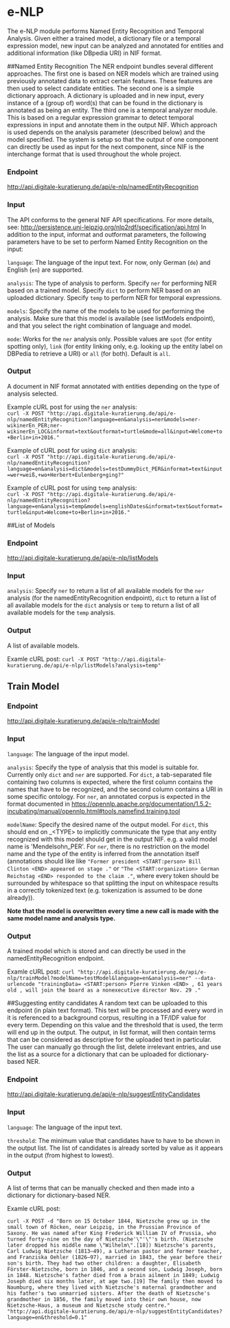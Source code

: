 # e-NLP


The e-NLP module performs Named Entity Recognition and Temporal Analysis. Given either a trained model, a dictionary file or a temporal expression model, new input can be analyzed and annotated for entities and additional information (like DBpedia URI) in NIF format.

##Named Entity Recognition
The NER endpoint bundles several different approaches. 
The first one is based on NER models which are trained using previously annotated data to extract certain features. These features are then used to select candidate entities. The second one is a simple dictionary approach. A dictionary is uploaded and in new input, every instance of a (group of) word(s) that can be found in the dictionary is annotated as being an entity. 
The third one is a temporal analyzer module. This is based on a regular expression grammar to detect temporal expressions in input and annotate them in the output NIF.
Which approach is used depends on the analysis parameter (described below) and the model specified.
The system is setup so that the output of one component can directly be used as input for the next component, since NIF is the interchange format that is used throughout the whole project.

### Endpoint

http://api.digitale-kuratierung.de/api/e-nlp/namedEntityRecognition

### Input
The API conforms to the general NIF API specifications. For more details, see: http://persistence.uni-leipzig.org/nlp2rdf/specification/api.html
In addition to the input, informat and outformat parameters, the following parameters have to be set to perform Named Entity Recognition on the input:  
  
`language`: The language of the input text. For now, only German (`de`) and English (`en`) are supported.  
  
`analysis`: The type of analysis to perform. Specify `ner` for performing NER based on a trained model. Specify `dict` to perform NER based on an uploaded dictionary. Specify `temp` to perform NER for temporal expressions.  
  
`models`: Specify the name of the models to be used for performing the analysis. Make sure that this model is available (see listModels endpoint), and that you select the right combination of language and model.
  

`mode`: Works for the `ner` analysis only. Possible values are `spot` (for entity spotting only), `link` (for entity linking only, e.g. looking up the entity label on DBPedia to retrieve a URI) or `all` (for both). Default is `all`.



### Output
A document in NIF format annotated with entities depending on the type of analysis selected.

Example cURL post for using the `ner` analysis:  
`curl -X POST "http://api.digitale-kuratierung.de/api/e-nlp/namedEntityRecognition?language=en&analysis=ner&models=ner-wikinerEn_PER;ner-wikinerEn_LOC&informat=text&outformat=turtle&mode=all&input=Welcome+to+Berlin+in+2016."`

Example of cURL post for using `dict` analysis:  
`curl -X POST "http://api.digitale-kuratierung.de/api/e-nlp/namedEntityRecognition?language=en&analysis=dict&models=testDummyDict_PER&informat=text&input=wer+weiß,+wo+Herbert+Eulenberg+ging?"`


Example of cURL post for using `temp` analysis:  
`curl -X POST "http://api.digitale-kuratierung.de/api/e-nlp/namedEntityRecognition?language=en&analysis=temp&models=englishDates&informat=text&outformat=turtle&input=Welcome+to+Berlin+in+2016."`

##List of Models

### Endpoint

http://api.digitale-kuratierung.de/api/e-nlp/listModels

### Input
`analysis`: Specify `ner` to return a list of all available models for the `ner` analysis (for the namedEntityRecognition endpoint), `dict` to return a list of all available models for the `dict` analysis or `temp` to return a list of all available models for the `temp` analysis.

### Output
A list of available models.

Examle cURL post:
`curl -X POST "http://api.digitale-kuratierung.de/api/e-nlp/listModels?analysis=temp"`

## Train Model

### Endpoint

http://api.digitale-kuratierung.de/api/e-nlp/trainModel

### Input
`language`: The language of the input model.

`analysis`: Specify the type of analysis that this model is suitable for. Currently only `dict` and `ner` are supported. For `dict`, a tab-separated file containing two columns is expected, where the first column contains the names that have to be recognized, and the second column contains a URI in some specific ontology. For `ner`, an annotated corpus is expected in the format documented in https://opennlp.apache.org/documentation/1.5.2-incubating/manual/opennlp.html#tools.namefind.training.tool

`modelName`: Specify the desired name of the output model. For `dict`, this should end on _&lt;TYPE&gt; to implicitly communicate the type that any entity recognized with this model should get in the output NIF. e.g. a valid model name is 'Mendelsohn_PER'. For `ner`, there is no restriction on the model name and the type of the entity is inferred from the annotation itself (annotations should like like ```"Former president <START:person> Bill Clinton <END> appeared on stage ."``` or ```"The <START:organization> German Reichstag <END> responded to the claim ."```, where every token should be surrounded by whitespace so that splitting the input on whitespace results in a correctly tokenized text (e.g. tokenization is assumed to be done already)). 

**Note that the model is overwritten every time a new call is made with the same model name and analysis type.**

### Output
A trained model which is stored and can directly be used in the namedEntityRecognition endpoint.

Examle cURL post:
`curl "http://api.digitale-kuratierung.de/api/e-nlp/trainModel?modelName=testModel&language=en&analysis=ner" --data-urlencode "trainingData= <START:person> Pierre Vinken <END> , 61 years old , will join the board as a nonexecutive director Nov. 29 ."`

##Suggesting entity candidates
A random text can be uploaded to this endpoint (in plain text format). This text will be processed and every word in it is referenced to a background corpus, resulting in a TF/IDF value for every term. Depending on this value and the threshold that is used, the term will end up in the output. The output, in list format, will then contain terms that can be considered as descriptive for the uploaded text in particular. The user can manually go through the list, delete irrelevant entries, and use the list as a source for a dictionary that can be uploaded for dictionary-based NER.

### Endpoint

http://api.digitale-kuratierung.de/api/e-nlp/suggestEntityCandidates

### Input
`language`: The language of the input text.

`threshold`: The minimum value that candidates have to have to be shown in the output list. The list of candidates is already sorted by value as it appears in the output (from highest to lowest).

### Output
A list of terms that can be manually checked and then made into a dictionary for dictionary-based NER.

Examle cURL post:
```
curl -X POST -d "Born on 15 October 1844, Nietzsche grew up in the small town of Röcken, near Leipzig, in the Prussian Province of Saxony. He was named after King Frederick William IV of Prussia, who turned forty-nine on the day of Nietzsche'\"'\"'s birth. (Nietzsche later dropped his middle name \"Wilhelm\".[18]) Nietzsche's parents, Carl Ludwig Nietzsche (1813–49), a Lutheran pastor and former teacher, and Franziska Oehler (1826–97), married in 1843, the year before their son's birth. They had two other children: a daughter, Elisabeth Förster-Nietzsche, born in 1846, and a second son, Ludwig Joseph, born in 1848. Nietzsche's father died from a brain ailment in 1849; Ludwig Joseph died six months later, at age two.[19] The family then moved to Naumburg, where they lived with Nietzsche's maternal grandmother and his father's two unmarried sisters. After the death of Nietzsche's grandmother in 1856, the family moved into their own house, now Nietzsche-Haus, a museum and Nietzsche study centre." "http://api.digitale-kuratierung.de/api/e-nlp/suggestEntityCandidates?language=en&threshold=0.1"
```

